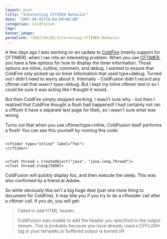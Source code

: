 ```yaml
---
layout: post
title: "Interesting CFTIMER Behavior"
date: "2007-04-02T14:04:00+06:00"
categories: ColdFusion 
tags: 
banner_image: 
permalink: /2007/04/02/Interesting-CFTIMER-Behavior
---
```


A few days ago I was working on an update to <a href="http://coldfire.riaforge.org">ColdFire</a> (mainly support for CFTIMER), when I ran into an interesting problem. When you use <a href="http://www.cfquickdocs.com/?getDoc=cftimer">CFTIMER</a>, you have a few options for how to display the timer information. Those options are inline, outline, comment, and debug. I wanted to ensure that ColdFire only picked up on timer information that used type=debug. Turned out I didn't need to worry about it. Internally - ColdFusion didn't record any cftimer call that wasn't type=debug. But I kept my inline cftimer test in so I could be sure it was acting like I thought it would.

But then ColdFire simply stopped working. I wasn't sure why - but then I realized that ColdFire thought a flush had happened! I had certainly not ran a cfflush (I have a separate test page for that), so I wasn't sure what was wrong. 

Turns out that when you use cftimer/type=inline, ColdFusion itself performs a flush! You can see this yourself by running this code:

<code>
&lt;cftimer type="inline" label="foo"&gt;
&lt;/cftimer&gt;

&lt;cfset thread = CreateObject("java", "java.lang.Thread")&gt;
&lt;cfset thread.sleep(5000)&gt;
</code>

ColdFusion will quickly display foo, and then execute the sleep. This was also confirmed by a friend at Adobe.

So while obviously this isn't a big huge deal (just one more thing to document for ColdFire), it may bite you if you try to do a cfheader call after a cftimer call. If you do, you will get:

<blockquote>
Failed to add HTML header.

ColdFusion was unable to add the header you specified to the output stream. This is probably because you have already used a CFFLUSH tag in your template,or buffered output is turned off
</blockquote>